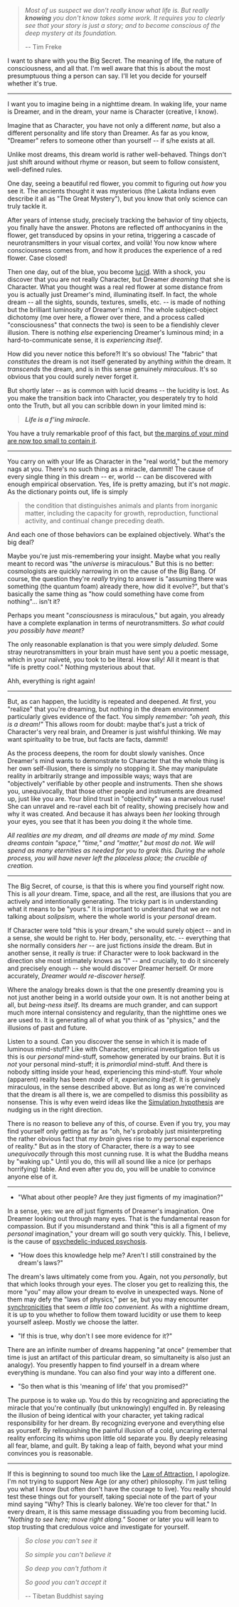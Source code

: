 
> *Most of us suspect we don’t really know what life is. But really **knowing** 
you don't know takes some work. It requires you to clearly see that your story 
is just a story; and to become conscious of the deep mystery at its foundation.*
>
> -- Tim Freke

I want to share with you the Big Secret. The meaning of life, the nature of
consciousness, and all that. I'm well aware that this is about the most
presumptuous thing a person can say. I'll let you decide for yourself whether
it's true.

---

I want you to imagine being in a nighttime dream. In waking life, your name is 
Dreamer, and in the dream, your name is Character (creative, I know).

Imagine that as Character, you have not only a different *name*, but also a 
different personality and life story than Dreamer. As far as you know, "Dreamer"
refers to someone other than yourself -- if s/he exists at all.

Unlike most dreams, this dream world is rather well-behaved. Things don't 
just shift around without rhyme or reason, but seem to follow consistent,
well-defined rules.

One day, seeing a beautiful red flower, you commit to figuring out *how* you
see it. The ancients thought it was mysterious (the Lakota Indians even describe
it all as "The Great Mystery"), but you know that only science can truly tackle 
it.

After years of intense study, precisely tracking the behavior of tiny objects, 
you finally have the answer. Photons are reflected off anthocyanins in the 
flower, get transduced by opsins in your retina, triggering a cascade of 
neurotransmitters in your visual cortex, and voilà! You now know where 
consciousness comes from, and how it produces the experience of a red flower. 
Case closed!

Then one day, out of the blue, you become [lucid](https://en.wikipedia.org/wiki/Lucid_dream). With a shock, you discover that you are not really
Character, but Dreamer *dreaming* that she is Character. What you thought was
a real red flower at some distance from you is actually just Dreamer's mind,
illuminating itself. In fact, the whole dream -- all the sights, sounds, 
textures, smells, etc. -- is made of nothing but the brilliant luminosity of 
Dreamer's mind. The whole subject-object dichotomy (me over here, a flower over 
there, and a process called "consciousness" that connects the two) is seen to 
be a fiendishly clever illusion. There is nothing *else* experiencing Dreamer's 
luminous mind; in a hard-to-communicate sense, it is *experiencing itself*.

How did you never notice this before?! It's so obvious! The "fabric" that
*constitutes* the dream is not itself generated by anything *within* the dream.
It *transcends* the dream, and is in this sense genuinely *miraculous*. It's 
so obvious that you could surely never forget it.

But shortly later -- as is common with lucid dreams -- the lucidity is lost.
As you make the transition back into Character, you desperately try to hold onto
the Truth, but all you can scribble down in your limited mind is:

> ***Life is a f'ing miracle.***

You have a truly remarkable proof of this fact, but [the margins of
your mind are now too small to contain it](https://en.wikiquote.org/wiki/Pierre_de_Fermat).

---

You carry on with your life as Character in the "real world," but 
the memory nags at you. There's no such thing as a miracle, dammit! The cause of
every single thing in this dream -- er, world -- can be discovered with enough
empirical observation. Yes, life is pretty amazing, but it's not *magic*. As 
the dictionary points out, life is simply

> the condition that distinguishes animals and plants from inorganic matter, including the capacity for growth, reproduction, functional activity, and continual change preceding death.

And each one of those behaviors can be explained objectively. What's the big
deal?

Maybe you're just mis-remembering your insight. Maybe what you really meant to 
record was "the *universe* is miraculous." But this is no better: cosmologists 
are quickly narrowing in on the cause of the Big Bang. Of course, the question 
they're *really* trying to answer is "assuming there was something (the quantum 
foam) already there, how did it evolve?", but that's basically the same
thing as "how could something have come from nothing"... isn't it?

Perhaps you meant "*consciousness* is miraculous," but again, you already have
a complete explanation in terms of neurotransmitters. *So what could you
possibly have meant?*

The only reasonable explanation is that you were simply *deluded.* Some stray
neurotransmitters in your brain must have sent you a poetic message, which in 
your naïveté, you took to be literal. How silly! All it meant is that "life is
pretty cool." Nothing mysterious about that.

Ahh, everything is right again!

---

But, as can happen, the lucidity is repeated and deepened. At first, you
"realize" that you're dreaming, but nothing in the dream environment
particularly gives evidence of the fact. You simply *remember*: *"oh yeah, this
is a dream!"* This allows room for doubt: maybe that's just a trick of
Character's very real brain, and Dreamer is just wishful thinking. We may
want spirituality to be true, but facts are facts, dammit!

As the process deepens, the room for doubt slowly vanishes. Once Dreamer's mind
wants to demonstrate to Character that the whole thing is her own self-illusion,
there is simply no stopping it. She may manipulate reality in arbitrarily
strange and impossible ways; ways that are "objectively" verifiable by other
people and instruments. Then she shows you, unequivocally, that those other
people and instruments are dreamed up, just like you are. Your blind trust in
"objectivity" was a marvelous ruse! She can unravel and re-ravel each bit of
reality, showing precisely how and why it was created. And because it has
always been *her* looking through your eyes, you see that it has been *you*
doing it the whole time.

*All realities are my dream, and all dreams are made of my mind. Some dreams
contain "space," "time," and "matter," but most do not. We will spend as many
eternities as needed for you to grok this. During the whole process, you will
have never left the placeless place; the crucible of creation.*

---

The Big Secret, of course, is that this is where you find yourself right now.
This is all *your* dream. Time, space, and all the rest, are illusions that
you are actively and intentionally generating. The tricky part is in
understanding what it means to be "yours." It is important to understand that
we are not talking about *solipsism,* where the whole world is your *personal*
dream.

If Character were told "this is your dream," she would surely object -- and in
a sense, she would be right to. Her body, personality, etc. -- everything that
she normally considers *her* -- are just fictions *inside* the dream. But in
another sense, it really *is* true: if Character were to look backward in the
direction she most intimately knows as "I" -- and crucially, to do it sincerely
and precisely enough -- she would discover Dreamer herself. Or more accurately,
*Dreamer would re-discover herself.*

Where the analogy breaks down is that the one presently dreaming you is not
just another being in a world outside your own. It is not another being at all,
but *being-ness itself*. Its dreams are much grander, and can support much more
internal consistency and regularity, than the nighttime ones we are used to. It
is generating all of what you think of as "physics," and the illusions of past
and future.

Listen to a sound. Can you discover the sense in which it is made of luminous
mind-stuff? Like with Character, empirical investigation tells us this is our 
*personal* mind-stuff, somehow generated by our brains. But it is *not* your 
personal mind-stuff; it is *primordial* mind-stuff. And there is nobody sitting 
inside your head, experiencing this mind-stuff. Your whole (apparent) reality 
has been *made* of it, *experiencing itself*. It is genuinely miraculous, in 
the sense described above. But as long as we're convinced that the dream is all 
there is, we are compelled to dismiss this possibility as nonsense. This is why
even weird ideas like the [Simulation hypothesis](https://en.wikipedia.org/wiki/Simulation_hypothesis)
are nudging us in the right direction.

There is no reason to believe any of this, of course. Even if you try, you may
find yourself only getting as far as "oh, he's probably just misinterpreting
the rather obvious fact that *my brain* gives rise to my personal experience of
reality." But as in the story of Character, there *is* a way to see
*unequivocally* through this most cunning ruse. It is what the Buddha means
by "waking up." Until you do, this will all sound like a nice (or perhaps 
horrifying) fable. And even after you do, you will be unable to convince anyone 
else of it.

---

* "What about other people? Are they just figments of my imagination?"

In a sense, yes: we are *all* just figments of Dreamer's imagination. One
Dreamer looking out through many eyes. That is the fundamental reason for
compassion. But if you misunderstand and think "this is all a figment of my
*personal* imagination," your dream will go south very quickly. This, I believe,
is the cause of [psychedelic-induced psychosis](../insanity.html).

* "How does this knowledge help me? Aren't I still constrained by the dream's
laws?"

The dream's laws ultimately come from you. Again, not you *personally*, but
that which looks through your eyes. The closer you get to realizing this, the
more "you" may allow your dream to evolve in unexpected ways. None of them may
defy the "laws of physics," per se, but you may encounter
[synchronicities](https://en.wikipedia.org/wiki/Synchronicity) that seem *a 
little too convenient.* As with a nighttime dream, it is up to you whether to 
follow them toward lucidity or use them to keep yourself asleep. Mostly we 
choose the latter.

* "If this is true, why don't I see more evidence for it?"

There are an infinite number of dreams happening "at once" (remember that time
is just an artifact of this particular dream, so simultaneity is also just an
analogy). You presently happen to find yourself in a dream where everything is 
mundane. You can also find your way into a different one.

* "So then what is this 'meaning of life' that you promised?"

The purpose is to wake up. You do this by recognizing and appreciating the
miracle that you're continually (but unknowingly) engulfed in. By releasing
the illusion of being identical with your character, yet taking radical
responsibility for her dream. By recognizing everyone and everything else as
yourself. By relinquishing the painful illusion of a cold, uncaring external
reality enforcing its whims upon little old separate you. By deeply releasing
all fear, blame, and guilt. By taking a leap of faith, beyond what your mind 
convinces you is reasonable.

---

If this is beginning to sound too much like the [Law of Attraction](https://en.wikipedia.org/wiki/Law_of_attraction_(New_Thought)),
I apologize. I'm not trying to support New Age (or any other) philosophy. I'm
just telling you what I know (but often don't have the courage to live). You
really should test these things out for yourself, taking special note of the
part of your mind saying "Why? This is clearly baloney. We're too clever for
that." In every dream, it is this same message dissuading you from becoming
lucid. *"Nothing to see here; move right along."* Sooner or later you will
learn to stop trusting that credulous voice and investigate for yourself.

> *So close you can't see it*
>
> *So simple you can't believe it*
>
> *So deep you can't fathom it*
>
> *So good you can't accept it*
>
> -- Tibetan Buddhist saying
